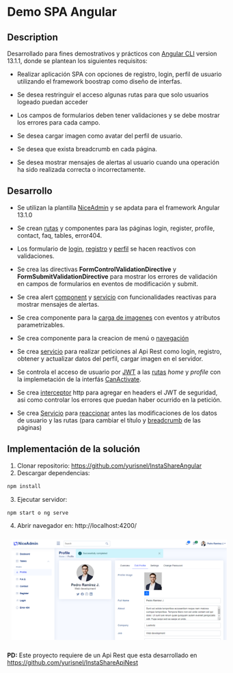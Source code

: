 # Demo SPA Angular

## Description

Desarrollado para fines demostrativos y prácticos con [Angular CLI](https://github.com/angular/angular-cli) version 13.1.1, donde se plantean los siguientes requisitos:

- Realizar aplicación SPA con opciones de registro, login, perfil de usuario utilizando el framework boostrap como diseño de interfas.

- Se desea restringuir el acceso algunas rutas para que solo usuarios logeado puedan acceder

- Los campos de formularios deben tener validaciones y se debe mostrar los errores para cada campo.

- Se desea cargar imagen como avatar del perfil de usuario.

- Se desea que exista breadcrumb en cada página.

- Se desea mostrar mensajes de alertas al usuario cuando una operación ha sido realizada correcta o incorrectamente.

## Desarrollo

- Se utilizan la plantilla [NiceAdmin](https://bootstrapmade.com/nice-admin-bootstrap-admin-html-template/) y se apdata para el framework Angular 13.1.0

- Se crean [rutas](src\app\app-routing.module.ts) y componentes para las páginas login, register, profile, contact, faq, tables, error404.

- Los formulario de [login](src\app\views\pages\login\login.component.ts), [registro](src\app\views\pages\register\register.component.ts) y [perfil](src\app\views\pages\profile\profile.component.ts) se hacen reactivos con validaciones.

- Se crea las directivas **FormControlValidationDirective** y **FormSubmitValidationDirective** para mostrar los errores de validación en campos de formularios en eventos de modificación y submit.

- Se crea alert [component](src\app\components\alert\alert.component.ts) y [servicio](src\app\components\alert\alert.service.ts) con funcionalidades reactivas para mostrar mensajes de alertas.

- Se crea componente para la [carga de imagenes](src\app\components\upload-image\upload-image.component.ts) con eventos y atributos parametrizables.

- Se crea componente para la creacion de menú o [navegación](src\app\components\nav\nav.component.ts)

- Se crea [servicio](src\app\services\api.service.ts) para realizar peticiones al Api Rest como login, registro, obtener y actualizar datos del perfil, cargar imagen en el servidor.

- Se controla el acceso de usuario por [JWT](https://github.com/auth0/angular2-jwt) a las [rutas](src\app\app-routing.module.ts) _home_ y _profile_ con la implemetación de la interfás [CanActivate](src\app\services\auth.guard.ts).

- Se crea [interceptor](src\app\http.interceptor.ts) http para agregar en headers el JWT de seguridad, asi como controlar los errores que puedan haber ocurrido en la petición.

- Se crea [Servicio](src\app\services\main.service.ts) para [reaccionar](src\app\containers\default-layout\default-layout.component.ts) antes las modificaciones de los datos de usuario y las rutas (para cambiar el título y [breadcrumb](src\app\components\breadcrumb\breadcrumb.component.ts) de las páginas)

## Implementación de la solución

1. Clonar repositorio: https://github.com/yurisnel/InstaShareAngular
2. Descargar dependencias:

```bash
npm install
```

3. Ejecutar servidor:

```bash
npm start o ng serve
```

4. Abrir navegador en: http://localhost:4200/

<img
src="preview/profile.png"
raw=true
alt=""
style="margin:10px"
/>

**PD:** Este proyecto requiere de un Api Rest que esta desarrollado en https://github.com/yurisnel/InstaShareApiNest
